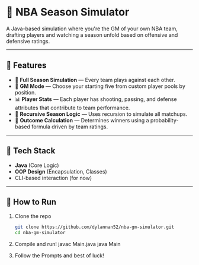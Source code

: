 # 🏀 NBA Season Simulator

A Java-based simulation where you're the GM of your own NBA team, drafting players and watching a season unfold based on offensive and defensive ratings.

---

## 📌 Features

- 🔁 **Full Season Simulation** — Every team plays against each other.
- 🧠 **GM Mode** — Choose your starting five from custom player pools by position.
- 📊 **Player Stats** — Each player has shooting, passing, and defense attributes that contribute to team performance.
- 🔄 **Recursive Season Logic** — Uses recursion to simulate all matchups.
- 🧮 **Outcome Calculation** — Determines winners using a probability-based formula driven by team ratings.

---

## 🧰 Tech Stack

- **Java** (Core Logic)
- **OOP Design** (Encapsulation, Classes)
- CLI-based interaction (for now)

---

## 🚀 How to Run

1. Clone the repo  
   ```bash
   git clone https://github.com/dylannan52/nba-gm-simulator.git
   cd nba-gm-simulator
   
2. Compile and run!
  javac Main.java
  java Main

3. Follow the Prompts and best of luck!
